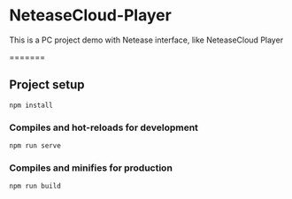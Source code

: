 # NeteaseCloud-Player

This is a PC project demo with Netease interface, like NeteaseCloud Player

=======

## Project setup
```
npm install
```

### Compiles and hot-reloads for development
```
npm run serve
```

### Compiles and minifies for production
```
npm run build
```

